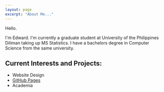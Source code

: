 ```yaml
---
layout: page
excerpt: "About Me..."
---
```


Hello.

I'm Edward. I'm currently a graduate student at University of the Philippines Diliman taking up MS Statistics. I have a bachelors degree in Computer Science from the same university. 

## Current Interests and Projects:

- Website Design
- [GitHub Pages](http://laderast.github.io)
- Academia
